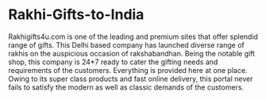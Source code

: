Rakhi-Gifts-to-India
====================

Rakhigifts4u.com is one of the leading and premium sites that offer splendid range of gifts. This Delhi based company has launched diverse range of rakhis on the auspicious occasion of rakshabandhan. Being the notable gift shop, this company is 24*7 ready to cater the gifting needs and requirements of the customers. Everything is provided here at one place. Owing to its super class products and fast online delivery, this portal never fails to satisfy the modern as well as classic demands of the customers. 
